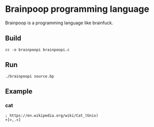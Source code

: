 # Brainpoop programming language

Brainpoop is a programming language like brainfuck.

## Build

```
cc -o brainpoopi brainpoopi.c
```

## Run

```
./brainpoopi source.bp
```

## Example

### cat

```
; https://en.wikipedia.org/wiki/Cat_(Unix)
+[>,.<]
```
